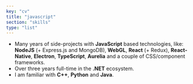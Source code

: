 ```yaml
---
key: "cv"
title: "javascript"
section: "skills"
type: "list"
---
```

- Many years of side-projects with **JavaScript** based technologies, like: **NodeJS** (+ Express.js and MongoDB), **WebGL**, **React** (+ Redux), **React-Native**, **Electron**, **TypeScript**, **Aurelia** and a couple of CSS/component frameworks.
- Over three years full-time in the **.NET** ecosystem.
- I am familiar with **C++**, **Python** and **Java**.